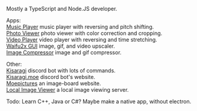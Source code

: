 Mostly a TypeScript and Node.JS developer.

Apps: \
[Music Player](https://github.com/Moebits/Music-Player) music player with reversing and pitch shifting. \
[Photo Viewer](https://github.com/Moebits/Photo-Viewer) photo viewer with color correction and cropping. \
[Video Player](https://github.com/Moebits/Video-Player) video player with reversing and time stretching. \
[Waifu2x GUI](https://github.com/Moebits/Waifu2x-GUI) image, gif, and video upscaler. \
[Image Compressor](https://github.com/Moebits/Image-Compressor) image and gif compressor.

Other: \
[Kisaragi](https://github.com/Moebits/Kisaragi) discord bot with lots of commands. \
[Kisaragi.moe](https://github.com/Moebits/Kisaragi.moe) discord bot's website. \
[Moepictures](https://github.com/Moebits/Moepictures.moe) an image-board website. \
[Local Image Viewer](https://github.com/Moebits/Local-Image-Viewer) a local image viewing server.

Todo: Learn C++, Java or C#? Maybe make a native app, without electron.
